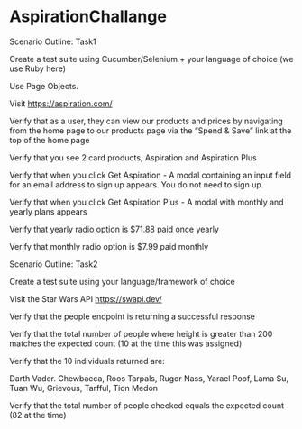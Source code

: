 # AspirationChallange

Scenario Outline: Task1

Create a test suite using Cucumber/Selenium + your language of choice (we use Ruby here)

Use Page Objects.

Visit 
https://aspiration.com/

Verify that as a user, they can view our products and prices by navigating from the home page to our products page via the “Spend & Save” link at the top of the home page

Verify that you see 2 card products, Aspiration and Aspiration Plus

Verify that when you click Get Aspiration - A modal containing an input field for an email address to sign up appears. You
do not need to sign up.

Verify that when you click Get Aspiration Plus - A modal with monthly and yearly plans appears

Verify that yearly radio option is $71.88 paid once yearly

Verify that monthly radio option is $7.99 paid monthly

Scenario Outline: Task2

Create a test suite using your language/framework of choice


Visit the Star Wars API
https://swapi.dev/

Verify that the 
people endpoint is returning a successful response

Verify that the total number of people where height is greater than
200 matches the expected count (10 at the time this was assigned)

Verify that the 10 individuals returned are:

Darth Vader. Chewbacca, Roos Tarpals, Rugor Nass, Yarael Poof, Lama Su, Tuan Wu, Grievous, Tarfful, Tion Medon

Verify that the total number of people checked equals the expected count (82 at the time)